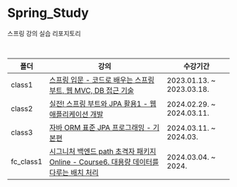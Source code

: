 # Spring_Study
스프링 강의 실습 리포지토리

<br>

|폴더|강의|수강기간|
|------|---|---|
|class1|[스프링 입문 - 코드로 배우는 스프링 부트, 웹 MVC, DB 접근 기술](http://www.inflearn.com/course/%EC%8A%A4%ED%94%84%EB%A7%81-%EC%9E%85%EB%AC%B8-%EC%8A%A4%ED%94%84%EB%A7%81%EB%B6%80%ED%8A%B8)|2023.01.13. ~ 2023.03.18.|
|class2|[실전! 스프링 부트와 JPA 활용1 - 웹 애플리케이션 개발](https://www.inflearn.com/course/%EC%8A%A4%ED%94%84%EB%A7%81%EB%B6%80%ED%8A%B8-JPA-%ED%99%9C%EC%9A%A9-1/dashboard)|2024.02.29. ~ 2024.03.11.|
|class3|[자바 ORM 표준 JPA 프로그래밍 - 기본편](https://www.inflearn.com/course/ORM-JPA-Basic/dashboard)|2024.03.11. ~ 2024.03.|
|fc_class1|[시그니처 백엔드 path 초격자 패키지 Online - Course6. 대용량 데이터를 다루는 배치 처리](https://fastcampus.co.kr/dev_online_besignature)|2024.03.04. ~ 2024.|
